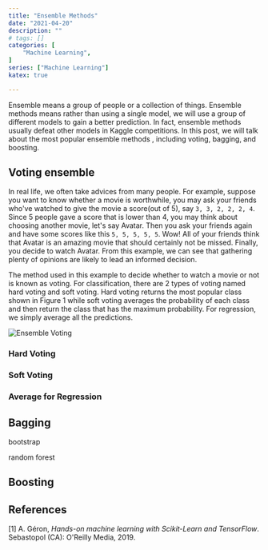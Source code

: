 ```yaml
---
title: "Ensemble Methods"
date: "2021-04-20"
description: ""
# tags: []
categories: [
    "Machine Learning",
]
series: ["Machine Learning"]
katex: true

---
```




Ensemble means a group of people or a collection of things. Ensemble methods means rather than using a single model, we will use a group of different models to gain a better prediction. In fact, ensemble methods usually defeat other models in Kaggle competitions. In this post, we will talk about the most popular ensemble methods , including voting, bagging, and boosting.



<!-- more -->



## Voting ensemble



In real life, we often take advices from many people. For example, suppose you want to know whether a movie is worthwhile, you may ask your friends who've watched to give the movie a score(out of 5), say `3, 3, 2, 2, 2, 4`. Since 5 people gave a score that is lower than 4, you may think about choosing another movie, let's say Avatar. Then you ask your friends again and have some scores like this `5, 5, 5, 5, 5`. Wow! All of your friends think that Avatar is an amazing movie that should certainly not be missed. Finally, you decide to watch Avatar. From this example, we can see that gathering plenty of opinions are likely to lead an informed decision.

The method used in this example to decide whether to watch a movie or not is known as voting. For classification, there are 2 types of voting named hard voting and soft voting. Hard voting returns the most popular class shown in Figure 1 while soft voting averages the probability of each class and then return the class that has the maximum probability. For regression, we simply average all the predictions.



![Ensemble Voting](/blog/post/images/ensemble-voting.png "Figure 1: Hard voting classifier predicitons (Hands-on machine learning, 2019)")





### Hard Voting





### Soft Voting





### Average for Regression







## Bagging



bootstrap



random forest



## Boosting







## References

[1] A. Géron, *Hands-on machine learning with Scikit-Learn and TensorFlow*. Sebastopol (CA): O'Reilly Media, 2019.

